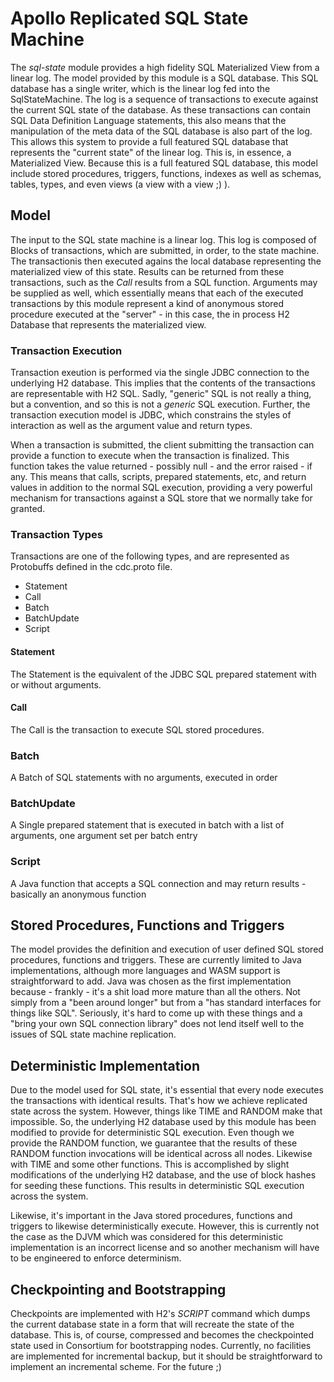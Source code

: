 # Apollo Replicated SQL State Machine
The  _sql-state_  module provides a high fidelity SQL Materialized View from a linear log.  The model provided by this module is a SQL database.
This SQL database has a single writer, which is the linear log fed into the SqlStateMachine.
The log is a sequence of transactions to execute against the current SQL state of the database.  As these transactions can contain SQL Data Definition Language statements,
this also means that the manipulation of the meta data of the SQL database is also part of the log.  This allows this system to provide a full featured
SQL database that represents the "current state" of the linear log.  This is, in essence, a Materialized View. Because this is a full featured SQL database,
this model include stored procedures, triggers, functions, indexes as well as schemas, tables, types, and even views (a view with a view ;) ).


## Model
The input to the SQL state machine is a linear log.  This log is composed of Blocks of transactions, which are submitted, in order, to the state machine.
The transactionis then executed agains the local database representing the materialized view of this state.  Results can be returned from these transactions,
such as the _Call_ results from a SQL function.  Arguments may be supplied as well, which essentially means that each of the executed transactions by this module
represent a kind of anonymous stored procedure executed at the "server" - in this case, the in process H2 Database that represents the materialized view.

### Transaction Execution
Transaction exeution is performed via the single JDBC connection to the underlying H2 database.  This implies that the contents of the transactions are representable
with H2 SQL.  Sadly, "generic" SQL is not really a thing, but a convention, and so this is not a  _generic_  SQL execution.  Further, the transaction execution model
is JDBC, which constrains the styles of interaction as well as the argument value and return types.

When a transaction is submitted, the client submitting the transaction can provide a function to execute when the transaction is finalized.  This function takes
the value returned - possibly null - and the error raised - if any.  This means that calls, scripts, prepared statements, etc, and return values in addition to
the normal SQL execution, providing a very powerful mechanism for transactions against a SQL store that we normally take for granted.

### Transaction Types
Transactions are one of the following types, and are represented as Protobuffs defined in the cdc.proto file.
* Statement
* Call
* Batch
* BatchUpdate
* Script

#### Statement
The Statement  is the equivalent of the JDBC SQL prepared statement with or without arguments.
#### Call
The Call  is the transaction to execute SQL stored procedures.
### Batch
A Batch of SQL statements with no arguments, executed in order
### BatchUpdate
A Single prepared statement that is executed in batch with a list of arguments, one argument set per batch entry
### Script
A Java function that accepts a SQL connection and may return results - basically an anonymous function

## Stored Procedures, Functions and Triggers
The model provides the definition and execution of user defined SQL stored procedures, functions and triggers.  These are currently limited to Java implementations, although more languages and WASM support is
straightforward to add.  Java was chosen as the first implementation because - frankly - it's a shit load more mature than all the others.  Not simply from
a "been around longer" but from a "has standard interfaces for things like SQL".  Seriously, it's hard to come up with these things and a "bring your own SQL connection library" does not
lend itself well to the issues of SQL state machine replication.

## Deterministic Implementation
Due to the model used for SQL state, it's essential that every node executes the transactions with identical results.  That's how we achieve replicated state across the system.
However, things like TIME and RANDOM make that impossible.  So, the underlying H2 database used by this module has been modified to provide for deterministic SQL execution.  Even though
we provide the RANDOM function, we guarantee that the results of these RANDOM function invocations will be identical across all nodes.  Likewise with TIME and some other functions.  This
is accomplished by slight modifications of the underlying H2 database, and the use of block hashes for seeding these functions.  This results in deterministic SQL execution across the system.

Likewise, it's important in the Java stored procedures, functions and triggers to likewise deterministically execute.  However, this is currently not the case as the DJVM which was considered
for this deterministic implementation is an incorrect license and so another mechanism will have to be engineered to enforce determinism.

## Checkpointing and Bootstrapping
Checkpoints are implemented with H2's _SCRIPT_ command which dumps the current database state in a form that will recreate the state of the database.  This is, of course, compressed and becomes the checkpointed state
used in Consortium for bootstrapping nodes.  Currently, no facilities are implemented for incremental backup, but it should be straightforward to implement an incremental scheme.  For the future ;)

